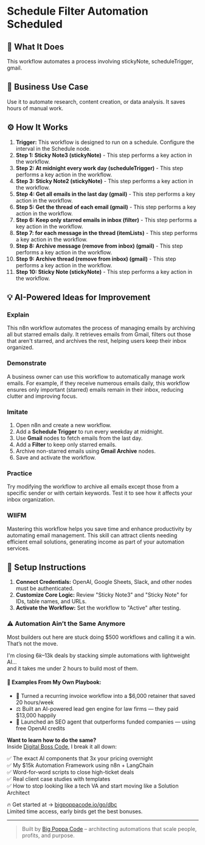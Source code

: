 # Schedule Filter Automation Scheduled

## 🚀 What It Does
This workflow automates a process involving stickyNote, scheduleTrigger, gmail.

## 💼 Business Use Case
Use it to automate research, content creation, or data analysis. It saves hours of manual work.

## ⚙️ How It Works
1.  **Trigger:** This workflow is designed to run on a schedule. Configure the interval in the Schedule node.
2. **Step 1: Sticky Note3 (stickyNote)** - This step performs a key action in the workflow.
3. **Step 2: At midnight every work day (scheduleTrigger)** - This step performs a key action in the workflow.
4. **Step 3: Sticky Note2 (stickyNote)** - This step performs a key action in the workflow.
5. **Step 4: Get all emails in the last day (gmail)** - This step performs a key action in the workflow.
6. **Step 5: Get the thread of each email (gmail)** - This step performs a key action in the workflow.
7. **Step 6: Keep only starred emails in inbox (filter)** - This step performs a key action in the workflow.
8. **Step 7: for each message in the thread (itemLists)** - This step performs a key action in the workflow.
9. **Step 8: Archive message (remove from inbox) (gmail)** - This step performs a key action in the workflow.
10. **Step 9: Archive thread  (remove from inbox) (gmail)** - This step performs a key action in the workflow.
11. **Step 10: Sticky Note (stickyNote)** - This step performs a key action in the workflow.

## 💡 AI-Powered Ideas for Improvement
### Explain
This n8n workflow automates the process of managing emails by archiving all but starred emails daily. It retrieves emails from Gmail, filters out those that aren't starred, and archives the rest, helping users keep their inbox organized.

### Demonstrate
A business owner can use this workflow to automatically manage work emails. For example, if they receive numerous emails daily, this workflow ensures only important (starred) emails remain in their inbox, reducing clutter and improving focus.

### Imitate
1. Open n8n and create a new workflow.
2. Add a **Schedule Trigger** to run every weekday at midnight.
3. Use **Gmail** nodes to fetch emails from the last day.
4. Add a **Filter** to keep only starred emails.
5. Archive non-starred emails using **Gmail Archive** nodes.
6. Save and activate the workflow.

### Practice
Try modifying the workflow to archive all emails except those from a specific sender or with certain keywords. Test it to see how it affects your inbox organization.

### WIIFM
Mastering this workflow helps you save time and enhance productivity by automating email management. This skill can attract clients needing efficient email solutions, generating income as part of your automation services.

## 🔧 Setup Instructions
1. **Connect Credentials:** OpenAI, Google Sheets, Slack, and other nodes must be authenticated.
2. **Customize Core Logic:** Review "Sticky Note3" and "Sticky Note" for IDs, table names, and URLs.
3. **Activate the Workflow:** Set the workflow to "Active" after testing.

### ⚠️ Automation Ain’t the Same Anymore

Most builders out here are stuck doing $500 workflows and calling it a win.  
That’s not the move.  

I'm closing $6k–$13k deals by stacking simple automations with lightweight AI...  
and it takes me under 2 hours to build most of them.

#### 🧠 Examples From My Own Playbook:
- 🔁 Turned a recurring invoice workflow into a $6,000 retainer that saved 20 hours/week  
- ⚖️ Built an AI-powered lead gen engine for law firms — they paid $13,000 happily  
- 🚀 Launched an SEO agent that outperforms funded companies — using free OpenAI credits  

**Want to learn how to do the same?**  
Inside [Digital Boss Code](https://bigpoppacode.io/go/dbc), I break it all down:

✅ The exact AI components that 3x your pricing overnight  
✅ My $15k Automation Framework using n8n + LangChain  
✅ Word-for-word scripts to close high-ticket deals  
✅ Real client case studies with templates  
✅ How to stop looking like a tech VA and start moving like a Solution Architect  

🔥 Get started at → [bigpoppacode.io/go/dbc](https://bigpoppacode.io/go/dbc)  
Limited time access, early birds get the best bonuses.

---
> Built by [Big Poppa Code](https://bigpoppacode.io) – architecting automations that scale people, profits, and purpose.
